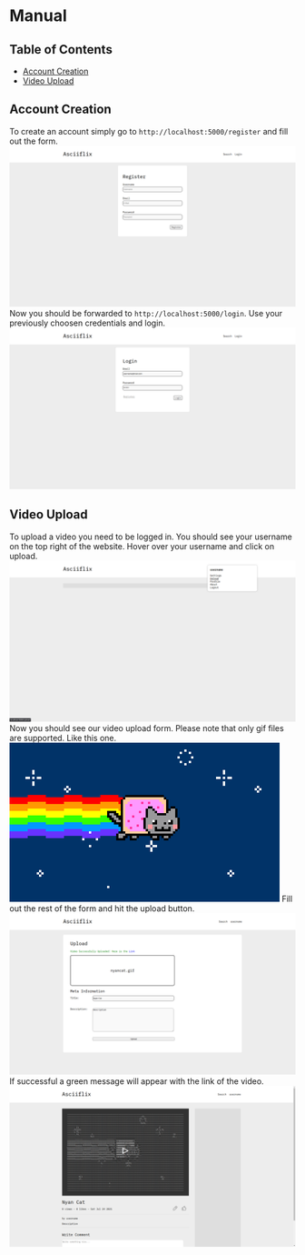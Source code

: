 # Manual

## Table of Contents

- [Account Creation](#account-creation)
- [Video Upload](#video-upload)

## Account Creation

To create an account simply go to `http://localhost:5000/register` and fill out the form.
![register-form](https://github.com/asciiflix/delivery/blob/master/images/account-creation/register-form.png)
Now you should be forwarded to `http://localhost:5000/login`. Use your previously choosen credentials and login.
![login-form](https://github.com/asciiflix/delivery/blob/master/images/account-creation/login-form.png)

## Video Upload

To upload a video you need to be logged in. You should see your username on the top right of the website.
Hover over your username and click on upload.
![home-page](https://github.com/asciiflix/delivery/blob/master/images/upload/home-page.png)
Now you should see our video upload form. Please note that only gif files are supported. Like this one.
![nyan-cat](https://github.com/asciiflix/delivery/blob/master/images/upload/nyancat.gif)
Fill out the rest of the form and hit the upload button.
![upload-form](https://github.com/asciiflix/delivery/blob/master/images/upload/upload-form.png)
If successful a green message will appear with the link of the video.
![uploaded-video](https://github.com/asciiflix/delivery/blob/master/images/upload/uploaded-video.png)
